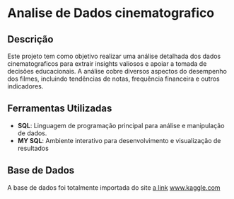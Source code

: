 # Analise de Dados cinematografico

## Descrição
Este projeto tem como objetivo realizar uma análise detalhada dos dados cinematograficos para extrair insights valiosos e apoiar a tomada de decisões educacionais. A análise cobre diversos aspectos do desempenho dos filmes, incluindo tendências de notas, frequência financeira e outros indicadores.

## Ferramentas Utilizadas

- **SQL**: Linguagem de programação principal para análise e manipulação de dados.
- **MY SQL**: Ambiente interativo para desenvolvimento e visualização de resultados
  
## Base de Dados
A base de dados foi totalmente importada do site [a link](https://www.kaggle.com/) www.kaggle.com
  
